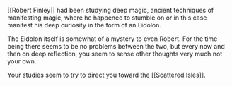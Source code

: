 [[Robert Finley]] had been studying deep magic, ancient techniques of manifesting magic, where he happened to stumble on or in this case manifest his deep curiosity in the form of an Eidolon.

The Eidolon itself is somewhat of a mystery to even Robert. For the time being there seems to be no problems between the two, but every now and then on deep reflection, you seem to sense other thoughts very much not your own.

Your studies seem to try to direct you toward the [[Scattered Isles]].